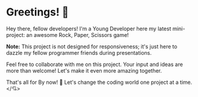 # Greetings! 👋

Hey there, fellow developers! I'm a Young Developer here my latest mini-project: an awesome Rock, Paper, Scissors game!

**Note:** This project is not designed for responsiveness; it's just here to dazzle my fellow programmer friends during presentations.

Feel free to collaborate with me on this project. Your input and ideas are more than welcome! Let's make it even more amazing together.

That's all for By now! 👋 Let's change the coding world one project at a time. </💘>
